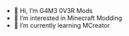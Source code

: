 - 👋 Hi, I’m G4M3 0V3R Mods
- 👀 I’m interested in Minecraft Modding
- 🌱 I’m currently learning MCreator
